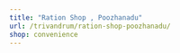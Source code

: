 ```yaml
---
title: "Ration Shop , Poozhanadu"
url: /trivandrum/ration-shop-poozhanadu/
shop: convenience
---
```

